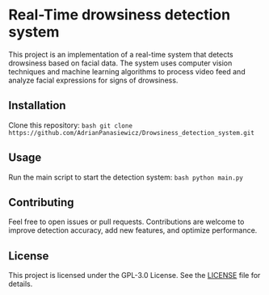 # Real-Time drowsiness detection system

This project is an implementation of a real-time system that detects drowsiness based on facial data. The system uses computer vision techniques and machine learning algorithms to process video feed and analyze facial expressions for signs of drowsiness.

## Installation
Clone this repository:
    ```bash
    git clone https://github.com/AdrianPanasiewicz/Drowsiness_detection_system.git
    ```

## Usage
Run the main script to start the detection system:
    ```bash
    python main.py
    ```

## Contributing
Feel free to open issues or pull requests. Contributions are welcome to improve detection accuracy, add new features, and optimize performance.

## License
This project is licensed under the GPL-3.0 License. See the [LICENSE](LICENSE) file for details.
